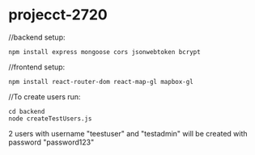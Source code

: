 # projecct-2720

//backend setup:
```
npm install express mongoose cors jsonwebtoken bcrypt
```

//frontend setup:
```
npm install react-router-dom react-map-gl mapbox-gl
```
//To create users run:
```
cd backend
node createTestUsers.js
```
2 users with username "teestuser" and "testadmin" will be created with password "password123"
